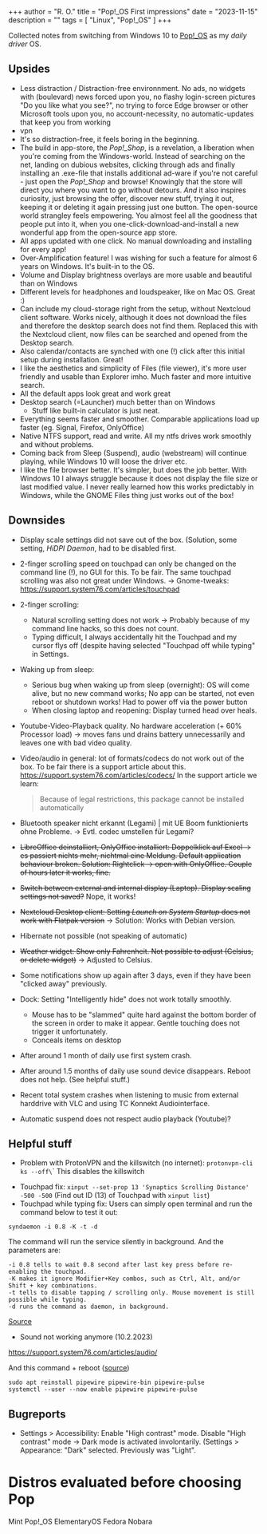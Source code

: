 +++
author = "R. O."
title = "Pop!_OS First impressions"
date = "2023-11-15"
description = ""
tags = [
    "Linux",
    "Pop!_OS"
]
+++

Collected notes from switching from Windows 10 to [Pop!_OS](https://pop.system76.com/) as my _daily driver_ OS.

## Upsides

* Less distraction / Distraction-free environnment. No ads, no widgets with (boulevard) news forced upon you, no flashy login-screen pictures "Do you like what you see?", no trying to force Edge browser or other Microsoft tools upon you, no account-necessity, no automatic-updates that keep you from working
* vpn
* It's so distraction-free, it feels boring in the beginning.
* The build in app-store, the *Pop!\_Shop*, is a revelation, a liberation when you're coming from the Windows-world. Instead of searching on the net, landing on dubious websites, clicking through ads and finally installing an .exe-file that installs additional ad-ware if you're not careful - just open the *Pop!\_Shop* and browse! Knowingly that the store will direct you where you want to go without detours. *And* it also inspires curiosity, just browsing the offer, discover new stuff, trying it out, keeping it or deleting it again pressing just one button. The open-source world strangley feels empowering. You almost feel all the goodness that people put into it, when you one-click-download-and-install a new wonderful app from the open-source app store.
* All apps updated with one click. No manual downloading and installing for every app!
* Over-Amplification feature! I was wishing for such a feature for almost 6 years on Windows. It's built-in to the OS.
* Volume and Display brightness overlays are more usable and beautiful than on Windows
* Different levels for headphones and loudspeaker, like on Mac OS. Great :)
* Can include my cloud-storage right from the setup, without Nextcloud client software. Works nicely, although it does not download the files and therefore the desktop search does not find them. Replaced this with the Nextcloud client, now files can be searched and opened from the Desktop search.
* Also calendar/contacts are synched with one (!) click after this initial setup during installation. Great!
* I like the aesthetics and simplicity of Files (file viewer), it's more user friendly and usable than Explorer imho. Much faster and more intuitive search.
* All the default apps look great and work great
* Desktop search (=Launcher) much better than on Windows 
  * Stuff like built-in calculator is just neat.
* Everything seems faster and smoother. Comparable applications load up faster (eg. Signal, Firefox, OnlyOffice)
* Native NTFS support, read and write. All my ntfs drives work smoothly and without problems.
* Coming back from Sleep (Suspend), audio (webstream) will continue playing, while Windows 10 will loose the driver etc.
* I like the file browser better. It's simpler, but does the job better. With Windows 10 I always struggle because it does not display the file size or last modified value. I never really learned how this works predictably in Windows, while the GNOME Files thing just works out of the box!

## Downsides

* Display scale settings did not save out of the box. (Solution, some setting, *HiDPI Daemon*, had to be disabled first.
* 2-finger scrolling speed on touchpad can only be changed on the command line (!), no GUI for this. To be fair. The same touchpad scrolling was also not great under Windows.
  \-> Gnome-tweaks: https://support.system76.com/articles/touchpad
* 2-finger scrolling:
  * Natural scrolling setting does not work -> Probably because of my command line hacks, so this does not count.
  * Typing difficult, I always accidentally hit the Touchpad and my cursor flys off (despite having selected "Touchpad off while typing" in Settings.
* Waking up from sleep:
  * Serious bug when waking up from sleep (overnight): OS will come alive, but no new command works; No app can be started, not even reboot or shutdown works! Had to power off via the power button
  * When closing laptop and reopening: Display turned head over heals.
* Youtube-Video-Playback quality. No hardware acceleration (+ 60% Processor load) -> moves fans und drains battery unnecessarily and leaves one with bad video quality.
* Video/audio in general: lot of formats/codecs do not work out of the box. To be fair there is a support article about this. https://support.system76.com/articles/codecs/
  In the support article we learn:

  > Because of legal restrictions, this package cannot be installed automatically
* Bluetooth speaker nicht erkannt (Legami) | mit UE Boom funktionierts ohne Probleme. -> Evtl. codec umstellen für Legami?
* ~~LibreOffice deinstalliert, OnlyOffice installiert: Doppelklick auf Excel -> es passiert nichts mehr, nichtmal eine Meldung. Default application behaviour broken. Solution: Rightclick -> open with OnlyOffice. Couple of hours later it works, fine.~~
* ~~Switch between external and internal display (Laptop). Display scaling settings not saved?~~ Nope, it works!
* ~~Nextcloud Desktop client: Setting *Launch on System Startup* does not work with Flatpak version~~ -> Solution: Works with Debian version.
* Hibernate not possible (not speaking of automatic)
* ~~Weather widget: Show only Fahrenheit. Not possible to adjust (Celsius, or delete widget)~~ -> Adjusted to Celsius.
* Some notifications show up again after 3 days, even if they have been "clicked away" previously.
* Dock: Setting "Intelligently hide" does not work totally smoothly.
  * Mouse has to be "slammed" quite hard against the bottom border of the screen in order to make it appear. Gentle touching does not trigger it unfortunately.
  * Conceals items on desktop
* After around 1 month of daily use first system crash.
* After around 1.5 months of daily use sound device disappears. Reboot does not help. (See helpful stuff.)
* Recent total system crashes when listening to music from external harddrive with VLC and using TC Konnekt Audiointerface.
* Automatic suspend does not respect audio playback (Youtube)?

## Helpful stuff

- Problem with ProtonVPN and the killswitch (no internet): `protonvpn-cli ks --off\`\` This disables the killswitch


* Touchpad fix: `xinput --set-prop 13 'Synaptics Scrolling Distance' -500 -500` (Find out ID (13) of Touchpad with `xinput list`)
* Touchpad while typing fix: Users can simply open terminal and run the command below to test it out:

`syndaemon -i 0.8 -K -t -d`

The command will run the service silently in background. And the parameters are:

```
-i 0.8 tells to wait 0.8 second after last key press before re-enabling the touchpad.
-K makes it ignore Modifier+Key combos, such as Ctrl, Alt, and/or Shift + key combinations.
-t tells to disable tapping / scrolling only. Mouse movement is still possible while typing.
-d runs the command as daemon, in background.
```

[Source](https://ubuntuhandbook.org/index.php/2021/10/disable-touchpad-typing-option-not-working/)

* Sound not working anymore (10.2.2023)

https://support.system76.com/articles/audio/

And this command + reboot ([source](https://github.com/pipewire-debian/pipewire-debian/issues/49))

```
sudo apt reinstall pipewire pipewire-bin pipewire-pulse
systemctl --user --now enable pipewire pipewire-pulse
```

## Bugreports

* Settings > Accessibility: Enable "High contrast" mode. Disable "High contrast" mode -> Dark mode is activated involontarily. (Settings > Appearance: "Dark" selected. Previously was "Light".

# Distros evaluated before choosing Pop

Mint
Pop!\_OS
ElementaryOS
Fedora
Nobara

